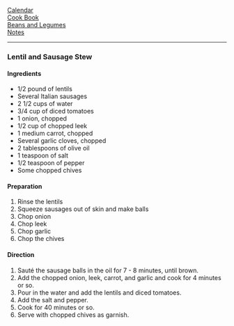 [Calendar](https://github.com/vmsmith/EDT/blob/master/calendar.md)    
[Cook Book](https://github.com/vmsmith/CookBook/blob/master/README.md)     
[Beans and Legumes](https://github.com/vmsmith/CookBook/blob/master/beans_legumes.md)      
[Notes](https://github.com/vmsmith/CookBook/blob/master/notes.md)    

-----    

### Lentil and Sausage Stew    

#### Ingredients    
* 1/2 pound of lentils
* Several Italian sausages   
* 2 1/2 cups of water
* 3/4 cup of diced tomatoes
* 1 onion, chopped    
* 1/2 cup of chopped leek    
* 1 medium carrot, chopped   
* Several garlic cloves, chopped   
* 2 tablespoons of olive oil  
* 1 teaspoon of salt
* 1/2 teaspoon of pepper
* Some chopped chives   

#### Preparation   
1. Rinse the lentils
2. Squeeze sausages out of skin and make balls
3. Chop onion
4. Chop leek
5. Chop garlic
6. Chop the chives   

#### Direction     
1. Sauté the sausage balls in the oil for 7 - 8 minutes, until brown.
2. Add the chopped onion, leek, carrot, and garlic and cook for 4 minutes or so.   
3. Pour in the water and add the lentils and diced tomatoes.   
4. Add the salt and pepper.
5. Cook for 40 minutes or so.
6. Serve with chopped chives as garnish.  
